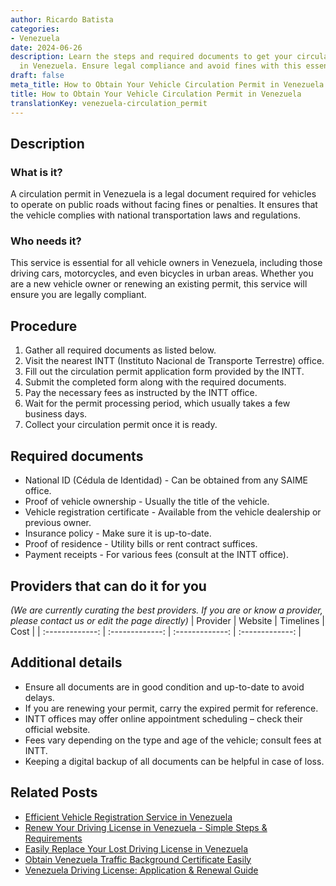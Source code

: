```yaml
---
author: Ricardo Batista
categories:
- Venezuela
date: 2024-06-26
description: Learn the steps and required documents to get your circulation permit
  in Venezuela. Ensure legal compliance and avoid fines with this essential guide.
draft: false
meta_title: How to Obtain Your Vehicle Circulation Permit in Venezuela
title: How to Obtain Your Vehicle Circulation Permit in Venezuela
translationKey: venezuela-circulation_permit
---
```



## Description
### What is it?
A circulation permit in Venezuela is a legal document required for vehicles to operate on public roads without facing fines or penalties. It ensures that the vehicle complies with national transportation laws and regulations.

### Who needs it?
This service is essential for all vehicle owners in Venezuela, including those driving cars, motorcycles, and even bicycles in urban areas. Whether you are a new vehicle owner or renewing an existing permit, this service will ensure you are legally compliant.

## Procedure

1. Gather all required documents as listed below.
2. Visit the nearest INTT (Instituto Nacional de Transporte Terrestre) office.
3. Fill out the circulation permit application form provided by the INTT.
4. Submit the completed form along with the required documents.
5. Pay the necessary fees as instructed by the INTT office.
6. Wait for the permit processing period, which usually takes a few business days.
7. Collect your circulation permit once it is ready.


## Required documents

- National ID (Cédula de Identidad) - Can be obtained from any SAIME office.
- Proof of vehicle ownership - Usually the title of the vehicle.
- Vehicle registration certificate - Available from the vehicle dealership or previous owner.
- Insurance policy - Make sure it is up-to-date.
- Proof of residence - Utility bills or rent contract suffices.
- Payment receipts - For various fees (consult at the INTT office).


## Providers that can do it for you
_(We are currently curating the best providers. If you are or know a provider, please contact us or edit the page directly)_
| Provider        |     Website     |     Timelines    |       Cost      |
| :-------------: | :-------------: |  :-------------: | :-------------: |

## Additional details

- Ensure all documents are in good condition and up-to-date to avoid delays.
- If you are renewing your permit, carry the expired permit for reference.
- INTT offices may offer online appointment scheduling – check their official website.
- Fees vary depending on the type and age of the vehicle; consult fees at INTT.
- Keeping a digital backup of all documents can be helpful in case of loss.




## Related Posts

- [Efficient Vehicle Registration Service in Venezuela](https://tramitit.com/guides/venezuela/vehicle_registration/)
- [Renew Your Driving License in Venezuela - Simple Steps & Requirements](https://tramitit.com/guides/venezuela/driving_license_renewal/)
- [Easily Replace Your Lost Driving License in Venezuela](https://tramitit.com/guides/venezuela/duplicate_driving_license_request/)
- [Obtain Venezuela Traffic Background Certificate Easily](https://tramitit.com/guides/venezuela/traffic_background_certificate/)
- [Venezuela Driving License: Application & Renewal Guide](https://tramitit.com/guides/venezuela/driving_license/)
